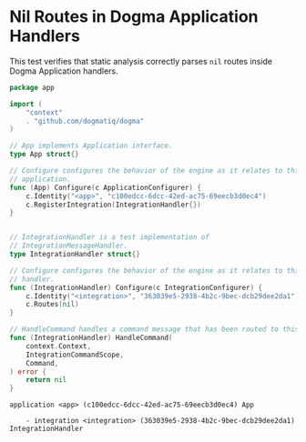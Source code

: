 # Nil Routes in Dogma Application Handlers

This test verifies that static analysis correctly parses `nil` routes inside
Dogma Application handlers.

```go au:input au:group=matrix
package app

import (
	"context"
	. "github.com/dogmatiq/dogma"
)

// App implements Application interface.
type App struct{}

// Configure configures the behavior of the engine as it relates to this
// application.
func (App) Configure(c ApplicationConfigurer) {
	c.Identity("<app>", "c100edcc-6dcc-42ed-ac75-69eecb3d0ec4")
	c.RegisterIntegration(IntegrationHandler{})
}


// IntegrationHandler is a test implementation of
// IntegrationMessageHandler.
type IntegrationHandler struct{}

// Configure configures the behavior of the engine as it relates to this
// handler.
func (IntegrationHandler) Configure(c IntegrationConfigurer) {
	c.Identity("<integration>", "363039e5-2938-4b2c-9bec-dcb29dee2da1")
	c.Routes(nil)
}

// HandleCommand handles a command message that has been routed to this handler.
func (IntegrationHandler) HandleCommand(
	context.Context,
	IntegrationCommandScope,
	Command,
) error {
	return nil
}
```

```au:output au:group=matrix
application <app> (c100edcc-6dcc-42ed-ac75-69eecb3d0ec4) App

    - integration <integration> (363039e5-2938-4b2c-9bec-dcb29dee2da1) IntegrationHandler
```
